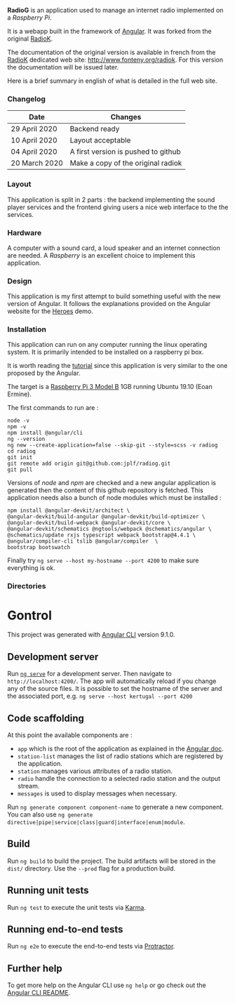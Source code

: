 
**RadioG** is an application used to manage an internet radio implemented
on a *Raspberry Pi*.

It is a webapp built in the framework of [Angular](https://angular.io/). It was forked from the original [RadioK](https://github.com/jplf/radiok).

The documentation of the original version is available in french from 
the [RadioK](http://www.fonteny.org/radiok) dedicated web site:
http://www.fonteny.org/radiok. For this version the documentation will be issued later.

Here is a brief summary in english of what is detailed in the full web site.

### Changelog
| Date         | Changes |
|--------------|---------|
| 29 April 2020 | Backend ready |
| 10 April 2020 | Layout acceptable |
| 04 April 2020 | A first version is pushed to github |
| 20 March 2020 | Make a copy of the original radiok |

### Layout
This application is split in 2 parts : the backend implementing the sound player services and the frontend giving users a nice web interface to the the services.

### Hardware

A computer with a sound card, a loud speaker and an internet
connection are needed. A *Raspberry* is an excellent choice to implement this application.

### Design

This application is my first attempt to build something useful with the new version of Angular. It follows the explanations provided on the Angular website for the [Heroes](https://angular.io/tutorial) demo.

### Installation

This application can run on any computer running the linux operating system.
It is primarily intended to be installed on a raspberry pi box.

It is worth reading the [tutorial](https://angular.io/tutorial/toh-pt0) since this application is very similar to the one proposed by the Angular.

The target is a [Raspberry Pi 3 Model B](https://www.raspberrypi.org/products/raspberry-pi-3-model-b/) 1GB running Ubuntu 19.10 (Eoan Ermine).

The first commands to run are :
```
node -v
npm -v
npm install @angular/cli
ng --version
ng new --create-application=false --skip-git --style=scss -v radiog
cd radiog
git init
git remote add origin git@github.com:jplf/radiog.git
git pull
```
Versions of *node* and *npm* are checked and a new angular application is generated then the content of this github repository is fetched.
This application needs also a bunch of node modules which must be installed :

```
npm install @angular-devkit/architect \
@angular-devkit/build-angular @angular-devkit/build-optimizer \
@angular-devkit/build-webpack @angular-devkit/core \
@angular-devkit/schematics @ngtools/webpack @schematics/angular \
@schematics/update rxjs typescript webpack bootstrap@4.4.1 \
@angular/compiler-cli tslib @angular/compiler  \
bootstrap bootswatch
```
Finally try `ng serve --host my-hostname --port 4200` to make sure everything is ok.

### Directories

# Gontrol

This project was generated with [Angular CLI](https://github.com/angular/angular-cli) version 9.1.0.

## Development server

Run [`ng serve`](https://angular.io/cli/serve) for a development server. Then navigate to `http://localhost:4200/`. The app will automatically reload if you change any of the source files. It is possible to set the hostname of the server and the associated port, e.g. `ng serve --host kertugal --port 4200`

## Code scaffolding

At this point the available components are :

* `app` which is the root of the application as explained in the [Angular doc](https://angular.io/guide/bootstrapping).
* `station-list` manages the list of radio stations which are registered by the application.
* `station` manages various attributes of a radio station.
* `radio` handle the connection to a selected radio station and the output stream.
* `messages` is used to display messages when necessary.

Run `ng generate component component-name` to generate a new component. You can also use `ng generate directive|pipe|service|class|guard|interface|enum|module`.

## Build

Run `ng build` to build the project. The build artifacts will be stored in the `dist/` directory. Use the `--prod` flag for a production build.

## Running unit tests

Run `ng test` to execute the unit tests via [Karma](https://karma-runner.github.io).

## Running end-to-end tests

Run `ng e2e` to execute the end-to-end tests via [Protractor](http://www.protractortest.org/).

## Further help

To get more help on the Angular CLI use `ng help` or go check out the [Angular CLI README](https://github.com/angular/angular-cli/blob/master/README.md).
